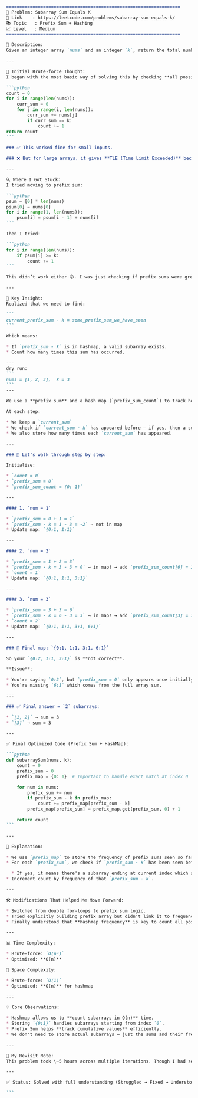 
````md
==================================================================
🧩 Problem: Subarray Sum Equals K
🔗 Link    : https://leetcode.com/problems/subarray-sum-equals-k/
📚 Topic   : Prefix Sum + Hashing
📈 Level   : Medium
==================================================================

📄 Description:
Given an integer array `nums` and an integer `k`, return the total number of **continuous subarrays** whose sum equals to `k`.

---

🧠 Initial Brute-force Thought:
I began with the most basic way of solving this by checking **all possible subarrays**.

```python
count = 0
for i in range(len(nums)):
    curr_sum = 0
    for j in range(i, len(nums)):
        curr_sum += nums[j]
        if curr_sum == k:
            count += 1
return count
```

### ✅ This worked fine for small inputs.

### ❌ But for large arrays, it gives **TLE (Time Limit Exceeded)** because it's **O(n²)**.

---

🔍 Where I Got Stuck:
I tried moving to prefix sum:

```python
psum = [0] * len(nums)
psum[0] = nums[0]
for i in range(1, len(nums)):
    psum[i] = psum[i - 1] + nums[i]
```

Then I tried:

```python
for i in range(len(nums)):
    if psum[i] >= k:
        count += 1
```

This didn’t work either 😕. I was just checking if prefix sums were greater than or equal to `k`, but not tracking **subarrays** correctly.

---

🧠 Key Insight:
Realized that we need to find:

```
current_prefix_sum - k = some_prefix_sum_we_have_seen
```

Which means:

* If `prefix_sum - k` is in hashmap, a valid subarray exists.
* Count how many times this sum has occurred.

---
dry run:
```
nums = [1, 2, 3],  k = 3
```
---

We use a **prefix sum** and a hash map (`prefix_sum_count`) to track how many times a given **prefix sum** has occurred.

At each step:

* We keep a `current_sum`
* We check if `current_sum - k` has appeared before — if yes, then a subarray summing to `k` ends here.
* We also store how many times each `current_sum` has appeared.

---

### 🧮 Let's walk through step by step:

Initialize:

* `count = 0`
* `prefix_sum = 0`
* `prefix_sum_count = {0: 1}`

---

#### 1. `num = 1`

* `prefix_sum = 0 + 1 = 1`
* `prefix_sum - k = 1 - 3 = -2` → not in map
* Update map: `{0:1, 1:1}`

---

#### 2. `num = 2`

* `prefix_sum = 1 + 2 = 3`
* `prefix_sum - k = 3 - 3 = 0` → in map! → add `prefix_sum_count[0] = 1` to count
* `count = 1`
* Update map: `{0:1, 1:1, 3:1}`

---

#### 3. `num = 3`

* `prefix_sum = 3 + 3 = 6`
* `prefix_sum - k = 6 - 3 = 3` → in map! → add `prefix_sum_count[3] = 1` to count
* `count = 2`
* Update map: `{0:1, 1:1, 3:1, 6:1}`

---

### 🧾 Final map: `{0:1, 1:1, 3:1, 6:1}`

So your `{0:2, 1:1, 3:1}` is **not correct**.

**Issue**:

* You're saying `0:2`, but `prefix_sum = 0` only appears once initially.
* You’re missing `6:1` which comes from the full array sum.

---

### ✅ Final answer = `2` subarrays:

* `[1, 2]` → sum = 3
* `[3]` → sum = 3

---

✅ Final Optimized Code (Prefix Sum + HashMap):

```python
def subarraySum(nums, k):
    count = 0
    prefix_sum = 0
    prefix_map = {0: 1}  # Important to handle exact match at index 0

    for num in nums:
        prefix_sum += num
        if prefix_sum - k in prefix_map:
            count += prefix_map[prefix_sum - k]
        prefix_map[prefix_sum] = prefix_map.get(prefix_sum, 0) + 1

    return count
```

---

📌 Explanation:

* We use `prefix_map` to store the frequency of prefix sums seen so far.
* For each `prefix_sum`, we check if `prefix_sum - k` has been seen before.

  * If yes, it means there's a subarray ending at current index which sums to `k`.
* Increment count by frequency of that `prefix_sum - k`.

---

🛠️ Modifications That Helped Me Move Forward:

* Switched from double for-loops to prefix sum logic.
* Tried explicitly building prefix array but didn't link it to frequency.
* Finally understood that **hashmap frequency** is key to count all possible valid subarrays.

---

📊 Time Complexity:

* Brute-force: `O(n²)`
* Optimized: **O(n)**

🧠 Space Complexity:

* Brute-force: `O(1)`
* Optimized: **O(n)** for hashmap

---

💡 Core Observations:

* Hashmap allows us to **count subarrays in O(n)** time.
* Storing `{0:1}` handles subarrays starting from index `0`.
* Prefix Sum helps **track cumulative values** efficiently.
* We don't need to store actual subarrays — just the sums and their frequencies.

---

🔁 My Revisit Note:
This problem took \~5 hours across multiple iterations. Though I had seen it before, this time I actually understood the **why** behind every line. Understanding grew slowly through struggle — and it was worth it.

---

✅ Status: Solved with full understanding (Struggled → Fixed → Understood deeply)

```
